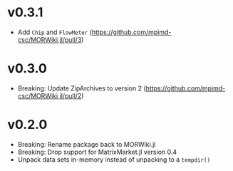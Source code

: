 # v0.3.1

- Add `Chip` and `FlowMeter` (https://github.com/mpimd-csc/MORWiki.jl/pull/3)

# v0.3.0

- Breaking: Update ZipArchives to version 2 (https://github.com/mpimd-csc/MORWiki.jl/pull/2)

# v0.2.0

- Breaking: Rename package back to MORWiki.jl
- Breaking: Drop support for MatrixMarket.jl version 0.4
- Unpack data sets in-memory instead of unpacking to a `tempdir()`
